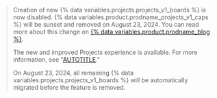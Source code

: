 >Creation of new {% data variables.projects.projects_v1_boards %} is now disabled. {% data variables.product.prodname_projects_v1_caps %} will be sunset and removed on August 23, 2024. You can read more about this change on [{% data variables.product.prodname_blog %}](https://gh.io/projects-classic-sunset-notice).
>
>The new and improved Projects experience is available. For more information, see "[AUTOTITLE](/issues/planning-and-tracking-with-projects/learning-about-projects/about-projects)."
>
>On August 23, 2024, all remaining {% data variables.projects.projects_v1_boards %} will be automatically migrated before the feature is removed.
